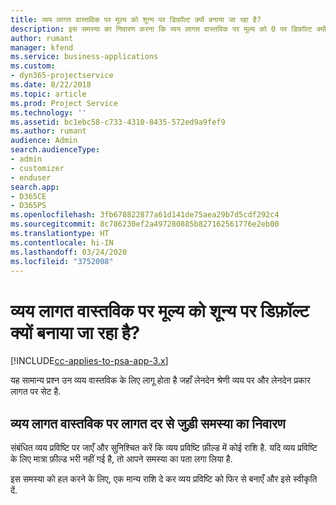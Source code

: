 ```yaml
---
title: व्यय लागत वास्तविक पर मूल्य को शून्य पर डिफ़ॉल्ट क्यों बनाया जा रहा है?
description: इस समस्या का निवारण करना कि व्यय लागत वास्तविक पर मूल्य को 0 पर डिफ़ॉल्ट क्यों बनाया जा रहा है.
author: rumant
manager: kfend
ms.service: business-applications
ms.custom:
- dyn365-projectservice
ms.date: 8/22/2018
ms.topic: article
ms.prod: Project Service
ms.technology: ''
ms.assetid: bc1ebc58-c733-4310-8435-572ed9a9fef9
ms.author: rumant
audience: Admin
search.audienceType:
- admin
- customizer
- enduser
search.app:
- D365CE
- D365PS
ms.openlocfilehash: 3fb678822877a61d141de75aea29b7d5cdf292c4
ms.sourcegitcommit: 8c786230ef2a497280885b827162561776e2eb00
ms.translationtype: HT
ms.contentlocale: hi-IN
ms.lasthandoff: 03/24/2020
ms.locfileid: "3752008"
---
```

# <a name="why-is-the-price-defaulting-to-zero-on-expense-cost-actuals"></a>व्यय लागत वास्तविक पर मूल्य को शून्य पर डिफ़ॉल्ट क्यों बनाया जा रहा है?

[!INCLUDE[cc-applies-to-psa-app-3.x](../includes/cc-applies-to-psa-app-3x.md)]

यह सामान्य प्रश्न उन व्यय वास्तविक के लिए लागू होता है जहाँ लेनदेन श्रेणी व्यय पर और लेनदेन प्रकार लागत पर सेट है.

## <a name="troubleshooting-cost-rates-on-expense-cost-actuals"></a>व्यय लागत वास्तविक पर लागत दर से जुड़ी समस्या का निवारण

संबंधित व्यय प्रविष्टि पर जाएँ और सुनिश्चित करें कि व्यय प्रविष्टि फ़ील्ड में कोई राशि है. यदि व्यय प्रविष्टि के लिए मात्रा फ़ील्ड भरी नहीं गई है, तो आपने समस्या का पता लगा लिया है.
 
इस समस्या को हल करने के लिए, एक मान्य राशि दे कर व्यय प्रविष्टि को फिर से बनाएँ और इसे स्वीकृति दें.
